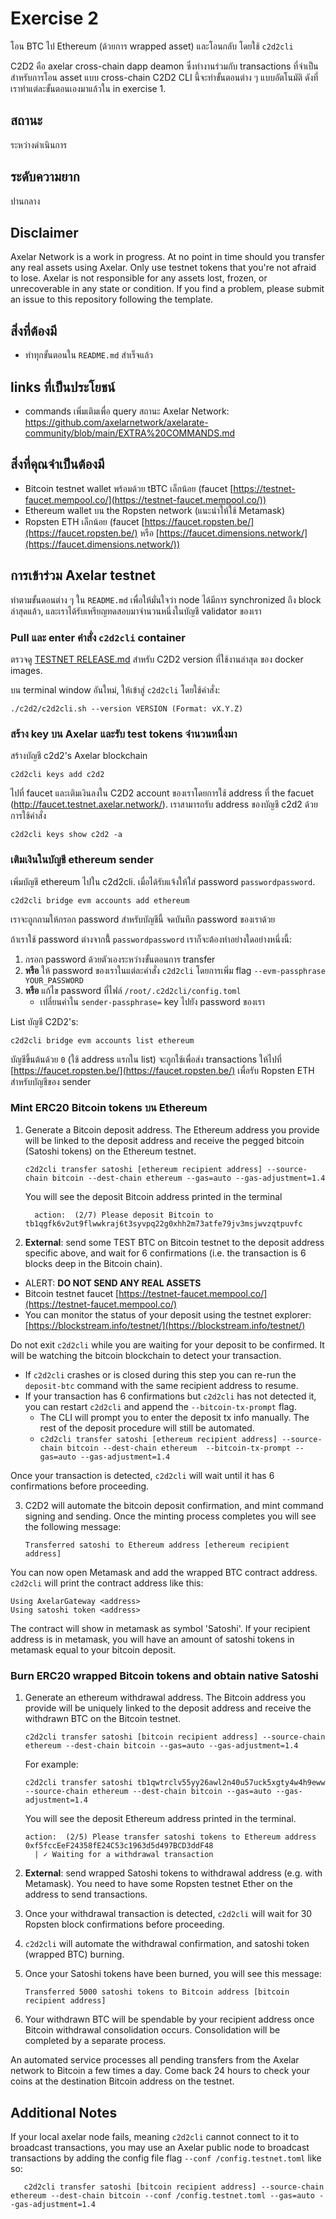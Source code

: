 # Exercise 2
โอน BTC ไป Ethereum (ด้วยการ wrapped asset) และโอนกลับ โดยใช้ `c2d2cli`

C2D2 คือ axelar cross-chain dapp deamon ซึ่งทำงานร่วมกับ transactions ที่จำเป็นสำหรับการโอน asset แบบ cross-chain
C2D2 CLI นี้จะทำขั้นตอนต่าง ๆ แบบอัตโนมัติ ดังที่เราทำแต่ละขั้นตอนเองมาแล้วใน in exercise 1.

## สถานะ
ระหว่างดำเนินการ 

## ระดับความยาก
ปานกลาง

## Disclaimer 
Axelar Network is a work in progress. At no point in time should you transfer any real assets using Axelar. Only use testnet tokens that you're not afraid to lose. Axelar is not responsible for any assets lost, frozen, or unrecoverable in any state or condition. If you find a problem, please submit an issue to this repository following the template. 

## สิ่งที่ต้องมี
- ทำทุกขั้นตอนใน `README.md` สำเร็จแล้ว

## links ที่เป็นประโยชน์
- commands เพิ่มเติมเพื่อ query สถานะ Axelar Network: https://github.com/axelarnetwork/axelarate-community/blob/main/EXTRA%20COMMANDS.md

## สิ่งที่คุณจำเป็นต้องมี
- Bitcoin testnet wallet พร้อมด้วย tBTC เล็กน้อย (faucet [https://testnet-faucet.mempool.co/](https://testnet-faucet.mempool.co/))
- Ethereum wallet บน the Ropsten network (แนะนำให้ใช้ Metamask)
- Ropsten ETH เล็กน้อย (faucet [https://faucet.ropsten.be/](https://faucet.ropsten.be/) หรือ [https://faucet.dimensions.network/](https://faucet.dimensions.network/))

## การเข้าร่วม Axelar testnet

ทำตามขั้นตอนต่าง ๆ ใน `README.md` เพื่อให้มั่นใจว่า node ได้มีการ synchronized ถึง block ล่าสุดแล้ว, และเราได้รับเหรียญทดสอบมาจำนวนหนึ่งในบัญชี validator ของเรา

### Pull และ enter คำสั่ง `c2d2cli` container
ตรวจดู [TESTNET RELEASE.md](../TESTNET%20RELEASE.md) สำหรับ C2D2 version ที่ใช้งานล่าสุด ของ docker images.

บน terminal window อันใหม่, ให้เข้าสู่ `c2d2cli` โดยใช้คำสั่ง:
```
./c2d2/c2d2cli.sh --version VERSION (Format: vX.Y.Z)
```

### สร้าง key บน Axelar และรับ test tokens จำนวนหนึ่งมา

สร้างบัญชี c2d2's Axelar blockchain
```
c2d2cli keys add c2d2
```

ไปที่ faucet และเติมเงินลงใน C2D2 account ของเราโดยการใช้ address ที่ the
facuet (http://faucet.testnet.axelar.network/). เราสามารถรับ address ของบัญชี c2d2
ด้วยการใช้คำสั่ง 

```shell
c2d2cli keys show c2d2 -a
```

### เติมเงินในบัญชี ethereum sender
เพิ่มบัญชี ethereum ไปใน c2d2cli. เมื่อได้รับแจ้งให้ใส่ password `passwordpassword`.
```shell
c2d2cli bridge evm accounts add ethereum 
```

เราจะถูกถามให้กรอก password สำหรับบัญชีนี้ จดบันทึก password ของเราด้วย


ถ้าเราใช้ password ต่างจากนี้้ `passwordpassword` เราก็จะต้องทำอย่างใดอย่างหนึ่งนี้:
1. กรอก password ด้วยตัวเองระหว่างขั้นตอนการ transfer 
2. **หรือ** ให้ password ของเราในแต่ละคำสั่ง `c2d2cli` โดยการเพิ่ม flag `--evm-passphrase YOUR_PASSWORD`
3. **หรือ** แก้ไข password ที่ไฟล์ `/root/.c2d2cli/config.toml`
   - เปลี่ยนค่าใน `sender-passphrase=` key ไปยัง password ของเรา

List บัญชี C2D2's:

```
c2d2cli bridge evm accounts list ethereum
```

บัญชีขึ้นต้นด้วย `0` (ใช้ address แรกใน list) จะถูกใช้เพื่อส่ง transactions ให้ไปที่ [https://faucet.ropsten.be/](https://faucet.ropsten.be/) เพื่อรับ Ropsten ETH สำหรับบัญชีของ sender

### Mint ERC20 Bitcoin tokens บน Ethereum
1. Generate a Bitcoin deposit address. The Ethereum address you provide will be linked to the deposit address and receive the pegged bitcoin (Satoshi tokens) on the Ethereum testnet. 

   ```
   c2d2cli transfer satoshi [ethereum recipient address] --source-chain bitcoin --dest-chain ethereum --gas=auto --gas-adjustment=1.4
   ```

    You will see the deposit Bitcoin address printed in the terminal

    ```
      action:  (2/7) Please deposit Bitcoin to tb1qgfk6v2ut9flwwkraj6t3syvpq22g0xhh2m73atfe79jv3msjwvzqtpuvfc
    ```

2. **External**: send some TEST BTC on Bitcoin testnet to the deposit address specific above, and wait for 6 confirmations (i.e. the transaction is 6 blocks deep in the Bitcoin chain). 

  - ALERT: **DO NOT SEND ANY REAL ASSETS**
  - Bitcoin testnet faucet [https://testnet-faucet.mempool.co/](https://testnet-faucet.mempool.co/)
  - You can monitor the status of your deposit using the testnet explorer: [https://blockstream.info/testnet/](https://blockstream.info/testnet/)

Do not exit `c2d2cli` while you are waiting for your deposit to be confirmed. It will be watching the bitcoin blockchain to detect your transaction. 
- If `c2d2cli` crashes or is closed during this step you can re-run the `deposit-btc` command with the same recipient address to resume.
- If your transaction has 6 confirmations but `c2d2cli` has not detected it, you can restart `c2d2cli` and append the `--bitcoin-tx-prompt` flag.
    - The CLI will prompt you to enter the deposit tx info manually. The rest of the deposit procedure will still be automated.
    - `c2d2cli transfer satoshi [ethereum recipient address] --source-chain bitcoin --dest-chain ethereum  --bitcoin-tx-prompt --gas=auto --gas-adjustment=1.4`

Once your transaction is detected, `c2d2cli` will wait until it has 6 confirmations before proceeding.

 3. C2D2 will automate the bitcoin deposit confirmation, and mint command signing and sending. Once the minting process completes you will see the following message:

    ```
    Transferred satoshi to Ethereum address [ethereum recipient address]
    ```

You can now open Metamask and add the wrapped BTC contract address. `c2d2cli` will print the contract address like this:

```
Using AxelarGateway <address>
Using satoshi token <address>
```

The contract will show in metamask as symbol 'Satoshi'. If your recipient address is in metamask, you will have an amount of satoshi tokens in metamask equal to your bitcoin deposit. 

### Burn ERC20 wrapped Bitcoin tokens and obtain native Satoshi
1. Generate an ethereum withdrawal address. The Bitcoin address you provide will be uniquely linked to the deposit address and receive the withdrawn BTC on the Bitcoin testnet. 

   ```
   c2d2cli transfer satoshi [bitcoin recipient address] --source-chain ethereum --dest-chain bitcoin --gas=auto --gas-adjustment=1.4
   ```

   For example:
   ```
   c2d2cli transfer satoshi tb1qwtrclv55yy26awl2n40u57uck5xgty4w4h9eww --source-chain ethereum --dest-chain bitcoin --gas=auto --gas-adjustment=1.4
   ```

   You will see the deposit Ethereum address printed in the terminal.

   ```
   action:  (2/5) Please transfer satoshi tokens to Ethereum address 0xf5fccEeF24358fE24C53c1963d5d497BCD3ddF48
     | ✓ Waiting for a withdrawal transaction
   ```

2. **External**: send wrapped Satoshi tokens to withdrawal address (e.g. with Metamask). You need to have some Ropsten testnet Ether on the address to send transactions.


3. Once your withdrawal transaction is detected, `c2d2cli` will wait for 30 Ropsten block confirmations before proceeding.


4. `c2d2cli` will automate the withdrawal confirmation, and satoshi token (wrapped BTC) burning. 

5. Once your Satoshi tokens have been burned, you will see this message:

    ```
    Transferred 5000 satoshi tokens to Bitcoin address [bitcoin recipient address]
    ```

6. Your withdrawn BTC will be spendable by your recipient address once Bitcoin withdrawal consolidation occurs. Consolidation will be completed by a separate process.

An automated service processes all pending transfers from the Axelar network to Bitcoin a few times a day. Come back 24 hours to check your coins at the destination Bitcoin address on the testnet.  

## Additional Notes
If your local axelar node fails, meaning `c2d2cli` cannot connect to it to broadcast transactions, you may use an Axelar public node to broadcast transactions by adding the config file flag `--conf /config.testnet.toml` like so:

```shell
   c2d2cli transfer satoshi [bitcoin recipient address] --source-chain ethereum --dest-chain bitcoin --conf /config.testnet.toml --gas=auto --gas-adjustment=1.4
```
